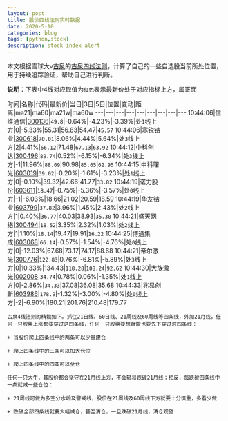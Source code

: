 ```yaml
---
layout: post
title: 股价四线法则实时数据
date: 2020-5-10
categories: blog
tags: [python,stock]
description: stock index alert
---
```



本文根据雪球大v[古泉](https://xueqiu.com/u/7148646888)的[古泉四线法则](https://xueqiu.com/7148646888/130498192)，计算了自己的一些自选股当前所处位置，用于持续追踪验证，帮助自己进行判断。

**说明**：下表中4线对应取值为`红色`表示最新价处于对应指标上方，属正面

时间|名称|代码|最新价|当日|3日|5日|位置|变动|距离|ma21|ma60|ma21w|ma60w
---|---|---|---|---|---|---|---|---
10:44:06|信维通信|[300136](https://xueqiu.com/S/SZ300136)|`49.8`|-0.64%|-4.23%|-3.39%|处`1`线上方|0|-5.33%|55.31|56.83|54.47|`45.57`
10:44:06|寒锐钴业|[300618](https://xueqiu.com/S/SZ300618)|`70.01`|8.06%|4.44%|5.64%|处`3`线上方|2|4.41%|`66.12`|71.48|`67.13`|`63.92`
10:44:12|中科创达|[300496](https://xueqiu.com/S/SZ300496)|`89.74`|0.52%|-6.15%|-6.34%|处`3`线上方|-1|11.96%|`88.09`|90.98|`85.65`|`62.95`
10:44:15|中科曙光|[603019](https://xueqiu.com/S/SH603019)|`39.02`|-0.20%|-1.61%|-3.23%|处`1`线上方|0|-0.10%|39.32|42.66|41.77|`33.82`
10:44:19|诺力股份|[603611](https://xueqiu.com/S/SH603611)|`18.47`|-0.75%|-5.36%|-3.57%|处`0`线上方|-1|-6.03%|18.66|21.02|20.59|18.59
10:44:19|华友钴业|[603799](https://xueqiu.com/S/SH603799)|`37.82`|3.96%|1.45%|2.43%|处`2`线上方|1|0.40%|`36.77`|40.03|38.93|`35.30`
10:44:21|盛天网络|[300494](https://xueqiu.com/S/SZ300494)|`18.52`|3.35%|2.32%|1.03%|处`2`线上方|1|1.10%|`18.14`|19.47|19.91|`16.22`
10:44:25|博通集成|[603068](https://xueqiu.com/S/SH603068)|`66.14`|-0.57%|-1.54%|-4.76%|处`0`线上方|0|-12.03%|67.68|73.17|74.17|88.68
10:44:21|帝尔激光|[300776](https://xueqiu.com/S/SZ300776)|`122.83`|0.76%|-6.81%|-5.89%|处`3`线上方|0|10.33%|134.43|`118.28`|`108.24`|`92.62`
10:44:30|大族激光|[002008](https://xueqiu.com/S/SZ002008)|`34.74`|0.78%|0.06%|-1.35%|处`1`线上方|0|-2.86%|`34.33`|37.08|36.08|35.68
10:44:33|兆易创新|[603986](https://xueqiu.com/S/SH603986)|`178.9`|-1.32%|-3.00%|-4.80%|处`0`线上方|-2|-6.90%|180.21|201.76|210.48|179.77

```
古泉4线法则的精髓如下。抓住21日线、60日线、21周线及60周线等四条线，外加21月线，任何一只股票上涨都要穿过这四条线，任何一只股票要想爆雷也要先下穿过这四条线：

+ 当股价爬上四条线中的两条可以少量建仓

+ 爬上四条线中的三条可以加大仓位

+ 爬上四条线中的四条可以全仓

任何一只大牛，其股价都会坚守在21月线上方，不会轻易跌破21月线；相反，每跌破四条线中一条就减一些仓位：

+ 21周线可做为多空分水岭及警戒线，股价在21周线及60周线下方就要十分慎重，多看少做

+ 跌破全部四条线就要大幅减仓，甚至清仓，一旦跌破21月线，清仓观望
```